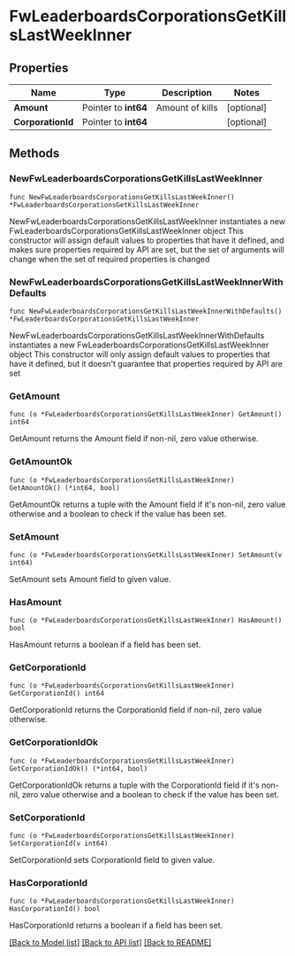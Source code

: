 # FwLeaderboardsCorporationsGetKillsLastWeekInner

## Properties

Name | Type | Description | Notes
------------ | ------------- | ------------- | -------------
**Amount** | Pointer to **int64** | Amount of kills | [optional] 
**CorporationId** | Pointer to **int64** |  | [optional] 

## Methods

### NewFwLeaderboardsCorporationsGetKillsLastWeekInner

`func NewFwLeaderboardsCorporationsGetKillsLastWeekInner() *FwLeaderboardsCorporationsGetKillsLastWeekInner`

NewFwLeaderboardsCorporationsGetKillsLastWeekInner instantiates a new FwLeaderboardsCorporationsGetKillsLastWeekInner object
This constructor will assign default values to properties that have it defined,
and makes sure properties required by API are set, but the set of arguments
will change when the set of required properties is changed

### NewFwLeaderboardsCorporationsGetKillsLastWeekInnerWithDefaults

`func NewFwLeaderboardsCorporationsGetKillsLastWeekInnerWithDefaults() *FwLeaderboardsCorporationsGetKillsLastWeekInner`

NewFwLeaderboardsCorporationsGetKillsLastWeekInnerWithDefaults instantiates a new FwLeaderboardsCorporationsGetKillsLastWeekInner object
This constructor will only assign default values to properties that have it defined,
but it doesn't guarantee that properties required by API are set

### GetAmount

`func (o *FwLeaderboardsCorporationsGetKillsLastWeekInner) GetAmount() int64`

GetAmount returns the Amount field if non-nil, zero value otherwise.

### GetAmountOk

`func (o *FwLeaderboardsCorporationsGetKillsLastWeekInner) GetAmountOk() (*int64, bool)`

GetAmountOk returns a tuple with the Amount field if it's non-nil, zero value otherwise
and a boolean to check if the value has been set.

### SetAmount

`func (o *FwLeaderboardsCorporationsGetKillsLastWeekInner) SetAmount(v int64)`

SetAmount sets Amount field to given value.

### HasAmount

`func (o *FwLeaderboardsCorporationsGetKillsLastWeekInner) HasAmount() bool`

HasAmount returns a boolean if a field has been set.

### GetCorporationId

`func (o *FwLeaderboardsCorporationsGetKillsLastWeekInner) GetCorporationId() int64`

GetCorporationId returns the CorporationId field if non-nil, zero value otherwise.

### GetCorporationIdOk

`func (o *FwLeaderboardsCorporationsGetKillsLastWeekInner) GetCorporationIdOk() (*int64, bool)`

GetCorporationIdOk returns a tuple with the CorporationId field if it's non-nil, zero value otherwise
and a boolean to check if the value has been set.

### SetCorporationId

`func (o *FwLeaderboardsCorporationsGetKillsLastWeekInner) SetCorporationId(v int64)`

SetCorporationId sets CorporationId field to given value.

### HasCorporationId

`func (o *FwLeaderboardsCorporationsGetKillsLastWeekInner) HasCorporationId() bool`

HasCorporationId returns a boolean if a field has been set.


[[Back to Model list]](../README.md#documentation-for-models) [[Back to API list]](../README.md#documentation-for-api-endpoints) [[Back to README]](../README.md)


